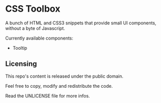 CSS Toolbox
===========

A bunch of HTML and CSS3 snippets that provide small UI
components, without a byte of Javascript.

Currently available components:
  - Tooltip


Licensing
---------

This repo's content is released under the public domain.

Feel free to copy, modify and redistribute the code.

Read the UNLICENSE file for more infos.
